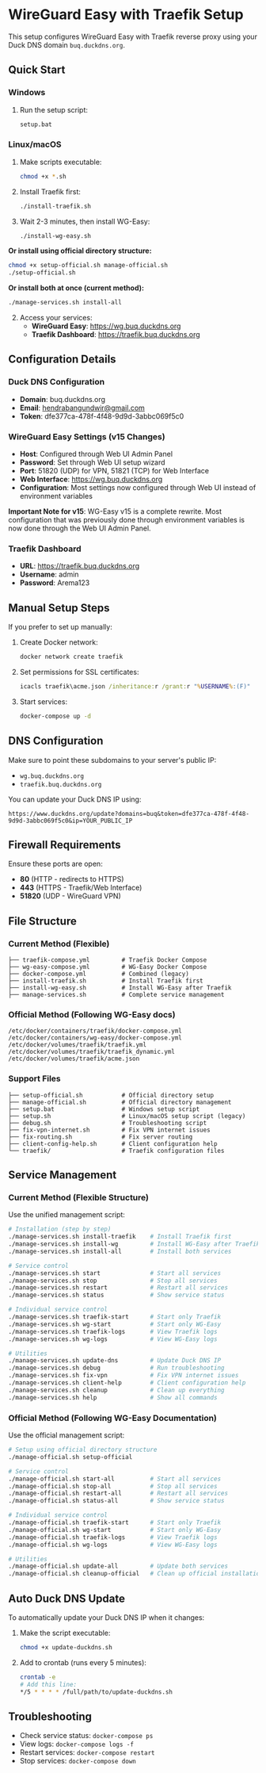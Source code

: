 # WireGuard Easy with Traefik Setup

This setup configures WireGuard Easy with Traefik reverse proxy using your Duck DNS domain `buq.duckdns.org`.

## Quick Start

### Windows
1. Run the setup script:
   ```cmd
   setup.bat
   ```

### Linux/macOS
1. Make scripts executable:
   ```bash
   chmod +x *.sh
   ```

2. Install Traefik first:
   ```bash
   ./install-traefik.sh
   ```

3. Wait 2-3 minutes, then install WG-Easy:
   ```bash
   ./install-wg-easy.sh
   ```

**Or install using official directory structure:**
```bash
chmod +x setup-official.sh manage-official.sh
./setup-official.sh
```

**Or install both at once (current method):**
```bash
./manage-services.sh install-all
```

2. Access your services:
   - **WireGuard Easy**: https://wg.buq.duckdns.org
   - **Traefik Dashboard**: https://traefik.buq.duckdns.org

## Configuration Details

### Duck DNS Configuration
- **Domain**: buq.duckdns.org
- **Email**: hendrabangundwir@gmail.com
- **Token**: dfe377ca-478f-4f48-9d9d-3abbc069f5c0

### WireGuard Easy Settings (v15 Changes)
- **Host**: Configured through Web UI Admin Panel
- **Password**: Set through Web UI setup wizard
- **Port**: 51820 (UDP) for VPN, 51821 (TCP) for Web Interface
- **Web Interface**: https://wg.buq.duckdns.org
- **Configuration**: Most settings now configured through Web UI instead of environment variables

**Important Note for v15**: WG-Easy v15 is a complete rewrite. Most configuration that was previously done through environment variables is now done through the Web UI Admin Panel.

### Traefik Dashboard
- **URL**: https://traefik.buq.duckdns.org
- **Username**: admin
- **Password**: Arema123

## Manual Setup Steps

If you prefer to set up manually:

1. Create Docker network:
   ```cmd
   docker network create traefik
   ```

2. Set permissions for SSL certificates:
   ```cmd
   icacls traefik\acme.json /inheritance:r /grant:r "%USERNAME%:(F)"
   ```

3. Start services:
   ```cmd
   docker-compose up -d
   ```

## DNS Configuration

Make sure to point these subdomains to your server's public IP:
- `wg.buq.duckdns.org`
- `traefik.buq.duckdns.org`

You can update your Duck DNS IP using:
```
https://www.duckdns.org/update?domains=buq&token=dfe377ca-478f-4f48-9d9d-3abbc069f5c0&ip=YOUR_PUBLIC_IP
```

## Firewall Requirements

Ensure these ports are open:
- **80** (HTTP - redirects to HTTPS)
- **443** (HTTPS - Traefik/Web Interface)
- **51820** (UDP - WireGuard VPN)

## File Structure

### Current Method (Flexible)
```
├── traefik-compose.yml         # Traefik Docker Compose
├── wg-easy-compose.yml         # WG-Easy Docker Compose
├── docker-compose.yml          # Combined (legacy)
├── install-traefik.sh          # Install Traefik first
├── install-wg-easy.sh          # Install WG-Easy after Traefik
├── manage-services.sh          # Complete service management
```

### Official Method (Following WG-Easy docs)
```
/etc/docker/containers/traefik/docker-compose.yml
/etc/docker/containers/wg-easy/docker-compose.yml
/etc/docker/volumes/traefik/traefik.yml
/etc/docker/volumes/traefik/traefik_dynamic.yml
/etc/docker/volumes/traefik/acme.json
```

### Support Files
```
├── setup-official.sh           # Official directory setup
├── manage-official.sh          # Official directory management
├── setup.bat                   # Windows setup script
├── setup.sh                    # Linux/macOS setup script (legacy)
├── debug.sh                    # Troubleshooting script
├── fix-vpn-internet.sh         # Fix VPN internet issues
├── fix-routing.sh              # Fix server routing
├── client-config-help.sh       # Client configuration help
└── traefik/                    # Traefik configuration files
```

## Service Management

### Current Method (Flexible Structure)
Use the unified management script:

```bash
# Installation (step by step)
./manage-services.sh install-traefik    # Install Traefik first
./manage-services.sh install-wg         # Install WG-Easy after Traefik
./manage-services.sh install-all        # Install both services

# Service control
./manage-services.sh start              # Start all services
./manage-services.sh stop               # Stop all services  
./manage-services.sh restart            # Restart all services
./manage-services.sh status             # Show service status

# Individual service control
./manage-services.sh traefik-start      # Start only Traefik
./manage-services.sh wg-start           # Start only WG-Easy
./manage-services.sh traefik-logs       # View Traefik logs
./manage-services.sh wg-logs            # View WG-Easy logs

# Utilities
./manage-services.sh update-dns         # Update Duck DNS IP
./manage-services.sh debug              # Run troubleshooting
./manage-services.sh fix-vpn            # Fix VPN internet issues
./manage-services.sh client-help        # Client configuration help
./manage-services.sh cleanup            # Clean up everything
./manage-services.sh help               # Show all commands
```

### Official Method (Following WG-Easy Documentation)
Use the official management script:

```bash
# Setup using official directory structure
./manage-official.sh setup-official

# Service control
./manage-official.sh start-all          # Start all services
./manage-official.sh stop-all           # Stop all services
./manage-official.sh restart-all        # Restart all services
./manage-official.sh status-all         # Show service status

# Individual service control
./manage-official.sh traefik-start      # Start only Traefik
./manage-official.sh wg-start           # Start only WG-Easy
./manage-official.sh traefik-logs       # View Traefik logs
./manage-official.sh wg-logs            # View WG-Easy logs

# Utilities
./manage-official.sh update-all         # Update both services
./manage-official.sh cleanup-official   # Clean up official installation
```

## Auto Duck DNS Update

To automatically update your Duck DNS IP when it changes:

1. Make the script executable:
   ```bash
   chmod +x update-duckdns.sh
   ```

2. Add to crontab (runs every 5 minutes):
   ```bash
   crontab -e
   # Add this line:
   */5 * * * * /full/path/to/update-duckdns.sh
   ```

## Troubleshooting

- Check service status: `docker-compose ps`
- View logs: `docker-compose logs -f`
- Restart services: `docker-compose restart`
- Stop services: `docker-compose down`
